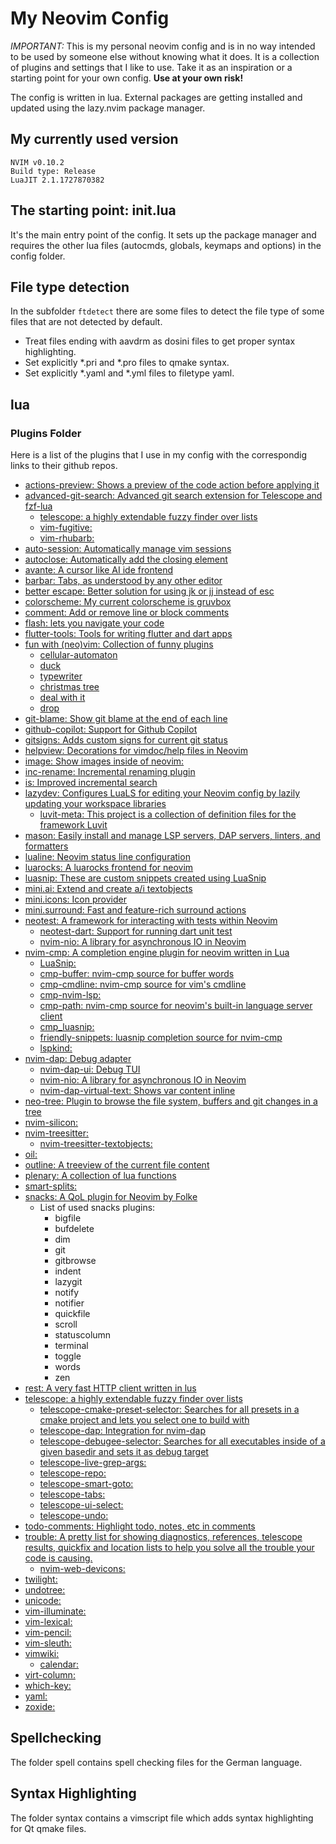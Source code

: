# My Neovim Config

*IMPORTANT:* This is my personal neovim config and is in no way intended to be
used by someone else without knowing what it does. 
It is a collection of plugins and settings that I like to use. Take it as an
inspiration or a starting point for your own config.
**Use at your own risk!**

The config is written in lua. External packages are getting installed and updated
using the lazy.nvim package manager.

## My currently used version

```
NVIM v0.10.2
Build type: Release
LuaJIT 2.1.1727870382
```


## The starting point: init.lua

It's the main entry point of the config. It sets up the package manager and
requires the other lua files (autocmds, globals, keymaps and options) in the 
config folder.

## File type detection

In the subfolder `ftdetect` there are some files to detect the file type of some
files that are not detected by default.

- Treat files ending with aavdrm as dosini files to get proper syntax highlighting.
- Set explicitly *.pri and *.pro files to qmake syntax.
- Set explicitly *.yaml and *.yml files to filetype yaml.

## lua

### Plugins Folder

Here is a list of the plugins that I use in my config with the correspondig
links to their github repos.

- [actions-preview: Shows a preview of the code action before applying it](https://github.com/aznhe21/actions-preview.nvim)
- [advanced-git-search: Advanced git search extension for Telescope and fzf-lua](https://github.com/aaronhallaert/advanced-git-search.nvim)
  - [telescope: a highly extendable fuzzy finder over lists](https://github.com/nvim-telescope/telescope.nvim)
  - [vim-fugitive: ](https://github.com/tpope/vim-fugitive)
  - [vim-rhubarb: ](https://github.com/tpope/vim-rhubarb)
- [auto-session: Automatically manage vim sessions](https://github.com/rmagatti/auto-session)
- [autoclose: Automatically add the closing element](https://github.com/m4xshen/autoclose.nvim)
- [avante: A cursor like AI ide frontend](https://github.com/avante/avante.nvim)
- [barbar: Tabs, as understood by any other editor](https://github.com/romgrk/barbar.nvim)
- [better escape: Better solution for using jk or jj instead of esc](https://github.com/max397574/better-escape.nvim) 
- [colorscheme: My current colorscheme is gruvbox](https://github.com/ellisonleao/gruvbox.nvim/)
- [comment: Add or remove line or block comments](https://github.com/numToStr/Comment.nvim/)
- [flash: lets you navigate your code](https://github.comfolke/flash.nvim/)
- [flutter-tools: Tools for writing flutter and dart apps](https://github.com/akinsho/flutter-tools.nvim/)
- [fun with (neo)vim: Collection of funny plugins](./lua/plugins/funwithvim.lua)
  - [cellular-automaton]( https://github.com/eandrju/cellular-automaton.nvim )
  - [duck]( https://github.com/tamton-aquib/duck.nvim )
  - [typewriter]( https://github.com/AndrewRadev/typewriter.vim )
  - [christmas tree]( https://github.com/rhysd/vim-syntax-christmas-tree )
  - [deal with it]( https://github.com/AndrewRadev/dealwithit.vim )
  - [drop]( https://github.com/folke/drop.nvim  )
- [git-blame: Show git blame at the end of each line](https://github.com/f-person/git-blame.nvim/)
- [github-copilot: Support for Github Copilot](https://github.com/zbirenbaum/copilot.lua/)
- [gitsigns: Adds custom signs for current git status](https://github.com/lewis6991/gitsigns.nvim)
- [helpview: Decorations for vimdoc/help files in Neovim](https://github.com/OXY2DEV/helpview.nvim)
- [image: Show images inside of neovim: ](https://github.com/3rd/image.nvim/)
- [inc-rename: Incremental renaming plugin](https://github.com/smjonas/inc-rename.nvim/)
- [is: Improved incremental search](https://github.com/haya14busa/is.vim/)
- [lazydev: Configures LuaLS for editing your Neovim config by lazily updating your workspace libraries](https://github.com/folke/lazydev.nvim/)
  - [luvit-meta: This project is a collection of definition files for the framework Luvit](https://github.com/Bilal2453/luvit-meta/)
- [mason: Easily install and manage LSP servers, DAP servers, linters, and formatters](https://github.com/williamboman/mason.nvim)
- [lualine: Neovim status line configuration](https://github.com/nvim-lualine/lualine.nvim )
- [luarocks: A luarocks frontend for neovim](https://github.com/vhyrro/luarocks.nvim)
- [luasnip: These are custom snippets created using LuaSnip](./lua/plugins/luasnip.lua)
- [mini.ai: Extend and create a/i textobjects](https://github.com/echasnovski/mini.ai)
- [mini.icons: Icon provider](https://github.com/echasnovski/mini.icons)
- [mini.surround: Fast and feature-rich surround actions](https://github.com/echasnovski/mini.surround)
- [neotest: A framework for interacting with tests within Neovim](https://github.com/nvim-neotest/neotest)
  - [neotest-dart: Support for running dart unit test](https://github.com/sidlatau/neotest-dart)
  - [nvim-nio: A library for asynchronous IO in Neovim](https://github.com/nvim-neotest/nvim-nio)
- [nvim-cmp: A completion engine plugin for neovim written in Lua](https://github.com/hrsh7th/nvim-cmp/)
  - [LuaSnip: ](https://github.com/L3MON4D3/LuaSnip)
  - [cmp-buffer: nvim-cmp source for buffer words](https://github.com/hrsh7th/cmp-buffer)
  - [cmp-cmdline: nvim-cmp source for vim's cmdline](https://github.com/hrsh7th/cmp-cmdline)
  - [cmp-nvim-lsp: ](https://github.com/hrsh7th/cmp-nvim-lsp)
  - [cmp-path: nvim-cmp source for neovim's built-in language server client](https://github.com/hrsh7th/cmp-path)
  - [cmp_luasnip: ](https://github.com/saadparwaiz1/cmp_luasnip)
  - [friendly-snippets: luasnip completion source for nvim-cmp](https://github.com/rafamadriz/friendly-snippets)
  - [lspkind: ](https://github.com/onsails/lspkind.nvim)
- [nvim-dap: Debug adapter](https://github.com/mfussenegger/nvim-dap)
  - [nvim-dap-ui: Debug TUI](https://github.com/rcarriga/nvim-dap-ui)
  - [nvim-nio: A library for asynchronous IO in Neovim](https://github.com/nvim-neotest/nvim-nio)
  - [nvim-dap-virtual-text: Shows var content inline](https://github.com/theHamsta/nvim-dap-virtual-text)
- [neo-tree: Plugin to browse the file system, buffers and git changes in a tree](https://github.com/nvim-neo-tree/neo-tree.nvim)
- [nvim-silicon: ](https://github.com/michaelrommel/nvim-silicon)
- [nvim-treesitter: ](https://github.com/nvim-treesitter/nvim-treesitter)
  - [nvim-treesitter-textobjects: ](https://github.com/nvim-treesitter/nvim-treesitter-textobjects)
- [oil: ](https://github.com/stevearc/oil.nvim)
- [outline: A treeview of the current file content](https://github.com/hedyhli/outline.nvim)
- [plenary: A collection of lua functions](https://github.com/nvim-lua/plenary.nvim)
- [smart-splits: ](https://github.com/mrjones2014/smart-splits.nvim)
- [snacks: A QoL plugin for Neovim by Folke](https://github.com/folke/snacks.nvim)
  - List of used snacks plugins:
    - bigfile
    - bufdelete
    - dim
    - git
    - gitbrowse
    - indent
    - lazygit
    - notify
    - notifier
    - quickfile
    - scroll
    - statuscolumn
    - terminal
    - toggle
    - words
    - zen
- [rest: A very fast HTTP client written in lus](https://github.com/rest-nvim/rest.nvim)
- [telescope: a highly extendable fuzzy finder over lists](https://github.com/nvim-telescope/telescope.nvim)
  - [telescope-cmake-preset-selector: Searches for all presets in a cmake project and lets you select one to build with](https://github.com/svenbergner/telescope-cmake-preset-selector)
  - [telescope-dap: Integration for nvim-dap](https://github.com/nvim-telescope/telescope-dap.nvim)
  - [telescope-debugee-selector: Searches for all executables inside of a given basedir and sets it as debug target](https://github.com/svenbergner/telescope-debugee-selector)
  - [telescope-live-grep-args: ](https://github.com/nvim-telescope/telescope-live-grep-args.nvim)
  - [telescope-repo: ](https://github.com/cljoly/telescope-repo.nvim)
  - [telescope-smart-goto: ](https://github.com/joshmedeski/telescope-smart-goto.nvim)
  - [telescope-tabs: ](https://github.com/LukasPietzschmann/telescope-tabs)
  - [telescope-ui-select: ](https://github.com/nvim-telescope/telescope-ui-select.nvim)
  - [telescope-undo: ](https://github.com/debugloop/telescope-undo.nvim)
- [todo-comments: Highlight todo, notes, etc in comments](https://github.com/folke/todo-comments.nvim)
- [trouble: A pretty list for showing diagnostics, references, telescope results, quickfix and location lists to help you solve all the trouble your code is causing.](https://github.com/folke/trouble.nvim)
  - [nvim-web-devicons: ](https://github.com/nvim-tree/nvim-web-devicons)
- [twilight: ](https://github.com/folke/twilight.nvim)
- [undotree: ](https://github.com/mbbill/undotree)
- [unicode: ](https://github.com/chrisbra/unicode.vim)
- [vim-illuminate: ](https://github.com/RRethy/vim-illuminate)
- [vim-lexical: ](https://github.com/preservim/vim-lexical)
- [vim-pencil: ](https://github.com/preservim/vim-pencil)
- [vim-sleuth: ](https://github.com/tpope/vim-sleuth)
- [vimwiki: ](https://github.com/vimwiki/vimwiki)
  - [calendar: ](https://github.com/mattn/calendar-vim)
- [virt-column: ](https://github.com/lukas-reineke/virt-column.nvim)
- [which-key: ](https://github.com/folke/which-key.nvim)
- [yaml: ](https://github.com/cuducos/yaml.nvim)
- [zoxide: ](https://github.com/nanotee/zoxide.vim)
 
## Spellchecking

The folder spell contains spell checking files for the German language.

## Syntax Highlighting

The folder syntax contains a vimscript file which adds syntax highlighting for
Qt qmake files.
